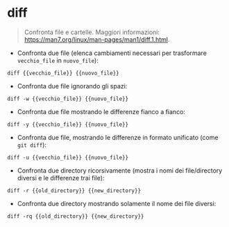 # diff

> Confronta file e cartelle.
> Maggiori informazioni: <https://man7.org/linux/man-pages/man1/diff.1.html>.

- Confronta due file (elenca cambiamenti necessari per trasformare `vecchio_file` in `nuovo_file`):

`diff {{vecchio_file}} {{nuovo_file}}`

- Confronta due file ignorando gli spazi:

`diff -w {{vecchio_file}} {{nuovo_file}}`

- Confronta due file mostrando le differenze fianco a fianco:

`diff -y {{vecchio_file}} {{nuovo_file}}`

- Confronta due file, mostrando le differenze in formato unificato (come `git diff`):

`diff -u {{vecchio_file}} {{nuovo_file}}`

- Confronta due directory ricorsivamente (mostra i nomi dei file/directory diversi e le differenze trai file):

`diff -r {{old_directory}} {{new_directory}}`

- Confronta due directory mostrando solamente il nome dei file diversi:

`diff -rq {{old_directory}} {{new_directory}}`
